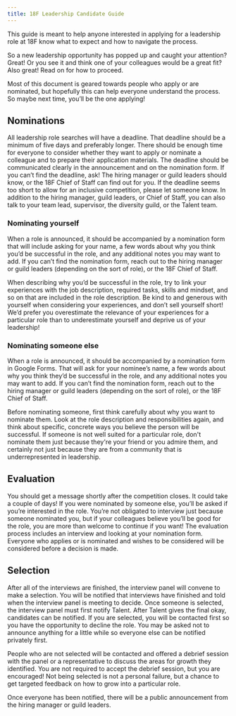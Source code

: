 ```yaml
---
title: 18F Leadership Candidate Guide
---
```


This guide is meant to help anyone interested in applying for a leadership role at 18F know what to expect and how to navigate the process.

So a new leadership opportunity has popped up and caught your attention? Great! Or you see it and think one of your colleagues would be a great fit? Also great! Read on for how to proceed. 

Most of this document is geared towards people who apply or are nominated, but hopefully this can help everyone understand the process. So maybe next time, you’ll be the one applying!

## Nominations

All leadership role searches will have a deadline. That deadline should be a minimum of five days and preferably longer. There should be enough time for everyone to consider whether they want to apply or nominate a colleague and to prepare their application materials. The deadline should be communicated clearly in the announcement and on the nomination form. If you can’t find the deadline, ask! The hiring manager or guild leaders should know, or the 18F Chief of Staff can find out for you. If the deadline seems too short to allow for an inclusive competition, please let someone know. In addition to the hiring manager, guild leaders, or Chief of Staff, you can also talk to your team lead, supervisor, the diversity guild, or the Talent team.

### Nominating yourself

When a role is announced, it should be accompanied by a nomination form that will include asking for your name, a few words about why you think you’d be successful in the role, and any additional notes you may want to add. If you can’t find the nomination form, reach out to the hiring manager or guild leaders (depending on the sort of role), or the 18F Chief of Staff.

When describing why you’d be successful in the role, try to link your experiences with the job description, required tasks, skills and mindset, and so on that are included in the role description. Be kind to and generous with yourself when considering your experiences, and don’t sell yourself short! We’d prefer you overestimate the relevance of your experiences for a particular role than to underestimate yourself and deprive us of your leadership!

### Nominating someone else

When a role is announced, it should be accompanied by a nomination form in Google Forms. That will ask for your nominee’s name, a few words about why you think they’d be successful in the role, and any additional notes you may want to add. If you can’t find the nomination form, reach out to the hiring manager or guild leaders (depending on the sort of role), or the 18F Chief of Staff.

Before nominating someone, first think carefully about why you want to nominate them. Look at the role description and responsibilities again, and think about specific, concrete ways you believe the person will be successful. If someone is not well suited for a particular role, don't nominate them just because they're your friend or you admire them, and certainly not just because they are from a community that is underrepresented in leadership.

## Evaluation

You should get a message shortly after the competition closes. It could take a couple of days! If you were nominated by someone else, you’ll be asked if you’re interested in the role. You’re not obligated to interview just because someone nominated you, but if your colleagues believe you’ll be good for the role, you are more than welcome to continue if you want! The evaluation process includes an interview and looking at your nomination form. Everyone who applies or is nominated and wishes to be considered will be considered before a decision is made.

## Selection

After all of the interviews are finished, the interview panel will convene to make a selection. You will be notified that interviews have finished and told when the interview panel is meeting to decide. Once someone is selected, the interview panel must first notify Talent. After Talent gives the final okay, candidates can be notified. If you are selected, you will be contacted first so you have the opportunity to decline the role. You may be asked not to announce anything for a little while so everyone else can be notified privately first.

People who are not selected will be contacted and offered a debrief session with the panel or a representative to discuss the areas for growth they identified. You are not required to accept the debrief session, but you are encouraged! Not being selected is not a personal failure, but a chance to get targeted feedback on how to grow into a particular role.

Once everyone has been notified, there will be a public announcement from the hiring manager or guild leaders.

